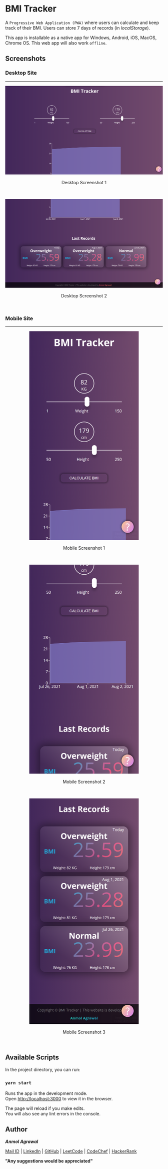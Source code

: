 # BMI Tracker

A `Progressive Web Application (PWA)` where users can calculate and keep track of their BMI. Users can store 7 days of records (in _localStorage_).

This app is installable as a native app for Windows, Android, iOS, MacOS, Chrome OS. This web app will also work `offline`.

## Screenshots

### Desktop Site

---

<p align = "center">
    <img src = "Screenshots/desktop_1.png" alt="Desktop Screenshot 1">
    <p align = "center">
        Desktop Screenshot 1
    </p>
</p>

<br/>

<p align = "center">
    <img src = "Screenshots/desktop_2.png" alt="Desktop Screenshot 2">
    <p align = "center">
        Desktop Screenshot 2
    </p>
</p>

<br/>

### Mobile Site

---

<p align = "center">
    <img src = "Screenshots/mobile_1.png" alt="Mobile Screenshot 1" width="350px">
    <p align = "center">
        Mobile Screenshot 1
    </p>
</p>

<br/>

<p align = "center">
    <img src = "Screenshots/mobile_2.png" alt="Mobile Screenshot 2" width="350px">
    <p align = "center">
        Mobile Screenshot 2
    </p>
</p>

<br/>

<p align = "center">
    <img src = "Screenshots/mobile_3.png" alt="Mobile Screenshot 3" width="350px">
    <p align = "center">
        Mobile Screenshot 3
    </p>
</p>

<br/>

## Available Scripts

In the project directory, you can run:

### `yarn start`

Runs the app in the development mode.\
Open [http://localhost:3000](http://localhost:3000) to view it in the browser.

The page will reload if you make edits.\
You will also see any lint errors in the console.


## Author
***Anmol Agrawal***

[Mail ID](mailto:anmol.ag53@gmail.com?subject=[GitHub]) | [LinkedIn](https://www.linkedin.com/in/anmol-53/) | [GitHub](https://github.com/Anmol53/) | [LeetCode](https://leetcode.com/anmol_53/) | [CodeChef](https://www.codechef.com/users/uniquecoder_) | [HackerRank](https://www.hackerrank.com/anmol_53)

**"Any suggestions would be appreciated"**
